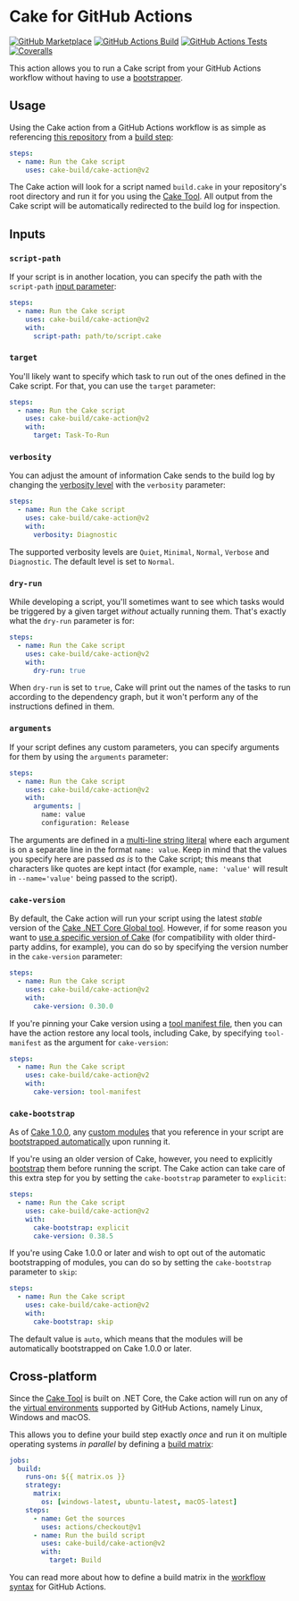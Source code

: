 # Cake for GitHub Actions

[![GitHub Marketplace](https://img.shields.io/github/v/release/cake-build/cake-action?label=Marketplace&sort=semver)](https://github.com/marketplace/actions/cake-action) [![GitHub Actions Build](https://github.com/cake-build/cake-action/workflows/Build/badge.svg)](https://github.com/cake-build/cake-action/actions?workflow=Build) [![GitHub Actions Tests](https://github.com/cake-build/cake-action/workflows/Tests/badge.svg)](https://github.com/cake-build/cake-action/actions?workflow=Tests) [![Coveralls](https://coveralls.io/repos/github/cake-build/cake-action/badge.svg?branch=master)](https://coveralls.io/github/cake-build/cake-action?branch=master)

This action allows you to run a Cake script from your GitHub Actions workflow without having to use a [bootstrapper](https://github.com/cake-build/resources).

## Usage

Using the Cake action from a GitHub Actions workflow is as simple as referencing [this repository](https://github.com/cake-build/cake-action) from a [build step](https://help.github.com/en/github/automating-your-workflow-with-github-actions/workflow-syntax-for-github-actions#jobsjob_idsteps):

```yml
steps:
  - name: Run the Cake script
    uses: cake-build/cake-action@v2
```

The Cake action will look for a script named `build.cake` in your repository's root directory and run it for you using the [Cake Tool](https://www.nuget.org/packages/Cake.Tool/). All output from the Cake script will be automatically redirected to the build log for inspection.

## Inputs

### `script-path`

If your script is in another location, you can specify the path with the `script-path` [input parameter](https://help.github.com/en/github/automating-your-workflow-with-github-actions/workflow-syntax-for-github-actions#jobsjob_idstepswith):

```yml
steps:
  - name: Run the Cake script
    uses: cake-build/cake-action@v2
    with:
      script-path: path/to/script.cake
```

### `target`

You'll likely want to specify which task to run out of the ones defined in the Cake script. For that, you can use the `target` parameter:

```yml
steps:
  - name: Run the Cake script
    uses: cake-build/cake-action@v2
    with:
      target: Task-To-Run
```

### `verbosity`

You can adjust the amount of information Cake sends to the build log by changing the [verbosity level](https://cakebuild.net/api/Cake.Core.Diagnostics/Verbosity/) with the `verbosity` parameter:

```yml
steps:
  - name: Run the Cake script
    uses: cake-build/cake-action@v2
    with:
      verbosity: Diagnostic
```

The supported verbosity levels are `Quiet`, `Minimal`, `Normal`, `Verbose` and `Diagnostic`. The default level is set to `Normal`.

### `dry-run`

While developing a script, you'll sometimes want to see which tasks would be triggered by a given target _without_ actually running them. That's exactly what the `dry-run` parameter is for:

```yml
steps:
  - name: Run the Cake script
    uses: cake-build/cake-action@v2
    with:
      dry-run: true
```

When `dry-run` is set to `true`, Cake will print out the names of the tasks to run according to the dependency graph, but it won't perform any of the instructions defined in them.

### `arguments`

If your script defines any custom parameters, you can specify arguments for them by using the `arguments` parameter:

```yml
steps:
  - name: Run the Cake script
    uses: cake-build/cake-action@v2
    with:
      arguments: |
        name: value
        configuration: Release
```

The arguments are defined in a [multi-line string literal](https://yaml.org/spec/1.2/spec.html#id2795688) where each argument is on a separate line in the format `name: value`. Keep in mind that the values you specify here are passed _as is_ to the Cake script; this means that characters like quotes are kept intact (for example, `name: 'value'` will result in `--name='value'` being passed to the script).

### `cake-version`

By default, the Cake action will run your script using the latest _stable_ version of the [Cake .NET Core Global tool](https://www.nuget.org/packages/Cake.Tool/). However, if for some reason you want to [use a specific version of Cake](https://cakebuild.net/docs/tutorials/pinning-cake-version) (for compatibility with older third-party addins, for example), you can do so by specifying the version number in the `cake-version` parameter:

```yml
steps:
  - name: Run the Cake script
    uses: cake-build/cake-action@v2
    with:
      cake-version: 0.30.0
```

If you're pinning your Cake version using a [tool manifest file](https://docs.microsoft.com/en-us/dotnet/core/tools/global-tools#install-a-local-tool), then you can have the action restore any local tools, including Cake, by specifying `tool-manifest` as the argument for `cake-version`:

```yml
steps:
  - name: Run the Cake script
    uses: cake-build/cake-action@v2
    with:
      cake-version: tool-manifest
```

### `cake-bootstrap`

As of [Cake 1.0.0](https://github.com/cake-build/cake/releases/tag/v1.0.0), any [custom modules](https://cakebuild.net/docs/fundamentals/modules) that you reference in your script are [bootstrapped automatically](https://github.com/cake-build/cake/issues/2833) upon running it.

If you're using an older version of Cake, however, you need to explicitly [bootstrap](https://cakebuild.net/docs/fundamentals/preprocessor-directives#module-directive) them before running the script. The Cake action can take care of this extra step for you by setting the `cake-bootstrap` parameter to `explicit`:

```yml
steps:
  - name: Run the Cake script
    uses: cake-build/cake-action@v2
    with:
      cake-bootstrap: explicit
      cake-version: 0.38.5
```

If you're using Cake 1.0.0 or later and wish to opt out of the automatic bootstrapping of modules, you can do so by setting the `cake-bootstrap` parameter to `skip`:

```yml
steps:
  - name: Run the Cake script
    uses: cake-build/cake-action@v2
    with:
      cake-bootstrap: skip
```

The default value is `auto`, which means that the modules will be automatically bootstrapped on Cake 1.0.0 or later.

## Cross-platform

Since the [Cake Tool](https://www.nuget.org/packages/Cake.Tool/) is built on .NET Core, the Cake action will run on any of the [virtual environments](https://help.github.com/en/github/automating-your-workflow-with-github-actions/software-in-virtual-environments-for-github-actions) supported by GitHub Actions, namely Linux, Windows and macOS.

This allows you to define your build step exactly _once_ and run it on multiple operating systems _in parallel_ by defining a [build matrix](https://help.github.com/en/github/automating-your-workflow-with-github-actions/configuring-a-workflow#configuring-a-build-matrix):

```yml
jobs:
  build:
    runs-on: ${{ matrix.os }}
    strategy:
      matrix:
        os: [windows-latest, ubuntu-latest, macOS-latest]
    steps:
      - name: Get the sources
        uses: actions/checkout@v1
      - name: Run the build script
        uses: cake-build/cake-action@v2
        with:
          target: Build
```

You can read more about how to define a build matrix in the [workflow syntax](https://help.github.com/en/github/automating-your-workflow-with-github-actions/workflow-syntax-for-github-actions#jobsjob_idstrategy) for GitHub Actions.
